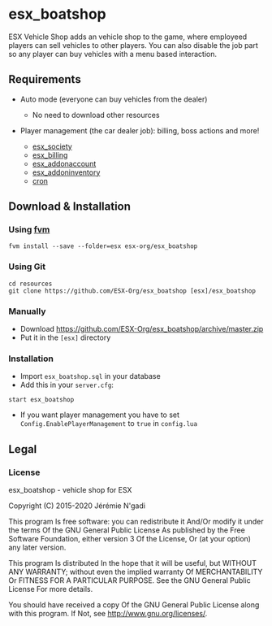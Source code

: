 # esx_boatshop

ESX Vehicle Shop adds an vehicle shop to the game, where employeed players can sell vehicles to other players. You can also disable the job part so any player can buy vehicles with a menu based interaction.

## Requirements

* Auto mode (everyone can buy vehicles from the dealer)
  * No need to download other resources

* Player management (the car dealer job): billing, boss actions and more!
  * [esx_society](https://github.com/ESX-Org/esx_society)
  * [esx_billing](https://github.com/ESX-Org/esx_billing)
  * [esx_addonaccount](https://github.com/ESX-Org/esx_addonaccount)
  * [esx_addoninventory](https://github.com/ESX-Org/esx_addoninventory)
  * [cron](https://github.com/ESX-Org/cron)

## Download & Installation

### Using [fvm](https://github.com/qlaffont/fvm-installer)

```
fvm install --save --folder=esx esx-org/esx_boatshop
```

### Using Git

```
cd resources
git clone https://github.com/ESX-Org/esx_boatshop [esx]/esx_boatshop
```

### Manually

- Download https://github.com/ESX-Org/esx_boatshop/archive/master.zip
- Put it in the `[esx]` directory

### Installation

- Import `esx_boatshop.sql` in your database
- Add this in your `server.cfg`:

```
start esx_boatshop
```
- If you want player management you have to set `Config.EnablePlayerManagement` to `true` in `config.lua`

## Legal

### License

esx_boatshop - vehicle shop for ESX

Copyright (C) 2015-2020 Jérémie N'gadi

This program Is free software: you can redistribute it And/Or modify it under the terms Of the GNU General Public License As published by the Free Software Foundation, either version 3 Of the License, Or (at your option) any later version.

This program Is distributed In the hope that it will be useful, but WITHOUT ANY WARRANTY; without even the implied warranty Of MERCHANTABILITY Or FITNESS FOR A PARTICULAR PURPOSE. See the GNU General Public License For more details.

You should have received a copy Of the GNU General Public License along with this program. If Not, see http://www.gnu.org/licenses/.
